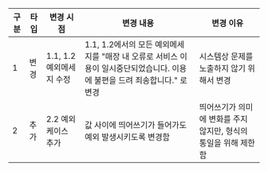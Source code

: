 | 구분 | 타입 | 변경 시점   | 변경 내용                                                                            | 변경 이유                                                                      |
|----|----|------------|----------------------------------------------------------------------------------|----------------------------------------------------------------------------|
| 1 | 변경 | 1.1, 1.2 예외메세지 수정 | 1.1, 1.2에서의 모든 예외메세지를 "매장 내 오류로 서비스 이용이 일시중단되었습니다. 이용에 불편을 드려 죄송합니다." 로 변경 | 시스템상 문제를 노출하지 않기 위해서 변경 |
| 2 | 추가 | 2.2 예외케이스 추가 | 값 사이에 띄어쓰기가 들어가도 예외 발생시키도록 변경함 | 띄어쓰기가 의미에 변화를 주지 않지만, 형식의 통일을 위해 제한함 |
